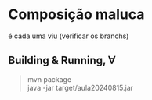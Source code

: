 # Composição maluca
é cada uma viu (verificar os branchs)

## Building & Running, ∀
> mvn package\
> java -jar target/aula20240815.jar
